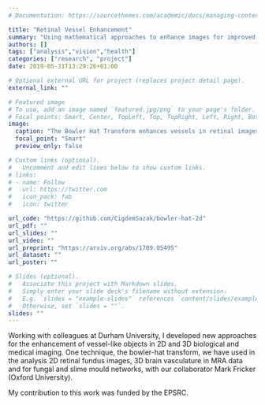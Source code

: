 ```yaml
---
# Documentation: https://sourcethemes.com/academic/docs/managing-content/

title: "Retinal Vessel Enhancement"
summary: "Using mathematical approaches to enhance images for improved vessel extraction. [Read more...](/project/retinal-image-enhancement/index.html)"
authors: []
tags: ["analysis","vision","health"]
categories: ["research", "project"]
date: 2019-05-31T13:29:26+01:00

# Optional external URL for project (replaces project detail page).
external_link: ""

# Featured image
# To use, add an image named `featured.jpg/png` to your page's folder.
# Focal points: Smart, Center, TopLeft, Top, TopRight, Left, Right, BottomLeft, Bottom, BottomRight.
image:
  caption: "The Bowler Hat Transform enhances vessels in retinal images - this is an important first step in computer-aided diagnosis."
  focal_point: "Smart"
  preview_only: false

# Custom links (optional).
#   Uncomment and edit lines below to show custom links.
# links:
# - name: Follow
#   url: https://twitter.com
#   icon_pack: fab
#   icon: twitter

url_code: "https://github.com/CigdemSazak/bowler-hat-2d"
url_pdf: ""
url_slides: ""
url_video: ""
url_preprint: "https://arxiv.org/abs/1709.05495"
url_dataset: ""
url_poster: ""

# Slides (optional).
#   Associate this project with Markdown slides.
#   Simply enter your slide deck's filename without extension.
#   E.g. `slides = "example-slides"` references `content/slides/example-slides.md`.
#   Otherwise, set `slides = ""`.
slides: ""
---
```

Working with colleagues at Durham University, I developed new approaches for the enhancement of vessel-like objects in 2D and 3D biological and medical imaging.
One technique, the bowler-hat transform, we have used in the analysis 2D retinal fundus images, 3D brain vasculature in MRA data and for fungal and slime mould networks, with our collaborator Mark Fricker (Oxford University).

My contribution to this work was funded by the EPSRC.
